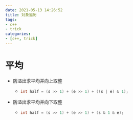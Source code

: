 ```yaml
---
date: 2021-05-13 14:26:52
title: 对象遍历
tags:
- c++
- trick
categories:
- [c++, trick]
---
```


# 平均

- 防溢出求平均并向上取整

  - ```c++
    int half = (s >> 1) + (e >> 1) + ((s | e) & 1);
    ```

- 防溢出求平均并向下取整

  - ```c++
    int half = (s >> 1) + (e >> 1) + (s & 1 & e);
    ```

    